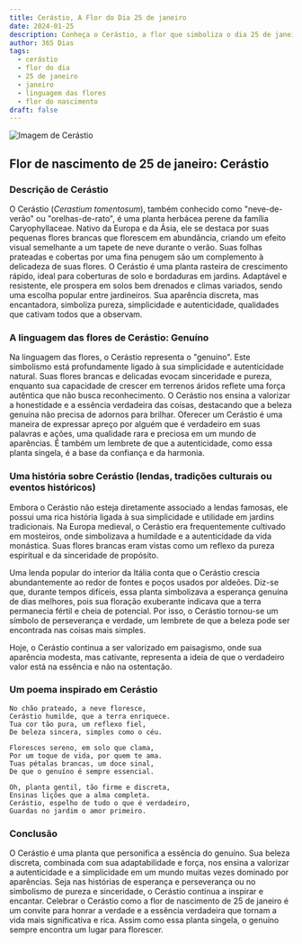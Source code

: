 ```yaml
---
title: Cerástio, A Flor do Dia 25 de janeiro
date: 2024-01-25
description: Conheça o Cerástio, a flor que simboliza o dia 25 de janeiro e seu significado 'Genuíno'. Explore a beleza e o simbolismo desta flor encantadora.
author: 365 Dias
tags:
  - cerástio
  - flor do dia
  - 25 de janeiro
  - janeiro
  - linguagem das flores
  - flor do nascimento
draft: false
---
```


![Imagem de Cerástio](https://cdn.pixabay.com/photo/2019/05/12/19/11/downy-madarhur-4198805_1280.jpg#center)


## Flor de nascimento de 25 de janeiro: Cerástio

### Descrição de Cerástio

O Cerástio (_Cerastium tomentosum_), também conhecido como "neve-de-verão" ou "orelhas-de-rato", é uma planta herbácea perene da família Caryophyllaceae. Nativo da Europa e da Ásia, ele se destaca por suas pequenas flores brancas que florescem em abundância, criando um efeito visual semelhante a um tapete de neve durante o verão. Suas folhas prateadas e cobertas por uma fina penugem são um complemento à delicadeza de suas flores. O Cerástio é uma planta rasteira de crescimento rápido, ideal para coberturas de solo e bordaduras em jardins. Adaptável e resistente, ele prospera em solos bem drenados e climas variados, sendo uma escolha popular entre jardineiros. Sua aparência discreta, mas encantadora, simboliza pureza, simplicidade e autenticidade, qualidades que cativam todos que a observam.

### A linguagem das flores de Cerástio: Genuíno

Na linguagem das flores, o Cerástio representa o "genuíno". Este simbolismo está profundamente ligado à sua simplicidade e autenticidade natural. Suas flores brancas e delicadas evocam sinceridade e pureza, enquanto sua capacidade de crescer em terrenos áridos reflete uma força autêntica que não busca reconhecimento. O Cerástio nos ensina a valorizar a honestidade e a essência verdadeira das coisas, destacando que a beleza genuína não precisa de adornos para brilhar. Oferecer um Cerástio é uma maneira de expressar apreço por alguém que é verdadeiro em suas palavras e ações, uma qualidade rara e preciosa em um mundo de aparências. É também um lembrete de que a autenticidade, como essa planta singela, é a base da confiança e da harmonia.

### Uma história sobre Cerástio (lendas, tradições culturais ou eventos históricos)

Embora o Cerástio não esteja diretamente associado a lendas famosas, ele possui uma rica história ligada à sua simplicidade e utilidade em jardins tradicionais. Na Europa medieval, o Cerástio era frequentemente cultivado em mosteiros, onde simbolizava a humildade e a autenticidade da vida monástica. Suas flores brancas eram vistas como um reflexo da pureza espiritual e da sinceridade de propósito.

Uma lenda popular do interior da Itália conta que o Cerástio crescia abundantemente ao redor de fontes e poços usados por aldeões. Diz-se que, durante tempos difíceis, essa planta simbolizava a esperança genuína de dias melhores, pois sua floração exuberante indicava que a terra permanecia fértil e cheia de potencial. Por isso, o Cerástio tornou-se um símbolo de perseverança e verdade, um lembrete de que a beleza pode ser encontrada nas coisas mais simples.

Hoje, o Cerástio continua a ser valorizado em paisagismo, onde sua aparência modesta, mas cativante, representa a ideia de que o verdadeiro valor está na essência e não na ostentação.

### Um poema inspirado em Cerástio

```
No chão prateado, a neve floresce,  
Cerástio humilde, que a terra enriquece.  
Tua cor tão pura, um reflexo fiel,  
De beleza sincera, simples como o céu.  

Floresces sereno, em solo que clama,  
Por um toque de vida, por quem te ama.  
Tuas pétalas brancas, um doce sinal,  
De que o genuíno é sempre essencial.  

Oh, planta gentil, tão firme e discreta,  
Ensinas lições que a alma completa.  
Cerástio, espelho de tudo o que é verdadeiro,  
Guardas no jardim o amor primeiro.
```

### Conclusão

O Cerástio é uma planta que personifica a essência do genuíno. Sua beleza discreta, combinada com sua adaptabilidade e força, nos ensina a valorizar a autenticidade e a simplicidade em um mundo muitas vezes dominado por aparências. Seja nas histórias de esperança e perseverança ou no simbolismo de pureza e sinceridade, o Cerástio continua a inspirar e encantar. Celebrar o Cerástio como a flor de nascimento de 25 de janeiro é um convite para honrar a verdade e a essência verdadeira que tornam a vida mais significativa e rica. Assim como essa planta singela, o genuíno sempre encontra um lugar para florescer.